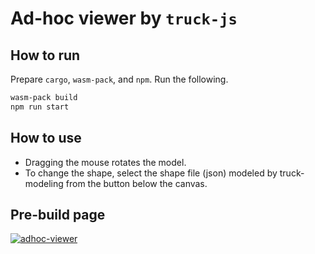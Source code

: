 # Ad-hoc viewer by `truck-js`

## How to run

Prepare `cargo`, `wasm-pack`, and `npm`. Run the following.

```bash
wasm-pack build
npm run start
```

## How to use

- Dragging the mouse rotates the model.
- To change the shape, select the shape file (json) modeled by truck-modeling from the button below the canvas.

## Pre-build page

[![adhoc-viewer](https://img.shields.io/badge/Adhoc-Viewer-lightgrey)](https://ricos.pages.ritc.jp/truck/truck/adhoc-viewer)
